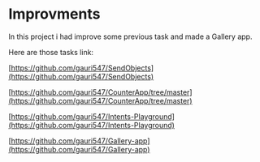 # Improvments

In this project i had improve some previous task and made a Gallery app.

Here are those tasks link:

[https://github.com/gauri547/SendObjects](https://github.com/gauri547/SendObjects)

[https://github.com/gauri547/CounterApp/tree/master](https://github.com/gauri547/CounterApp/tree/master)

[https://github.com/gauri547/Intents-Playground](https://github.com/gauri547/Intents-Playground)

[https://github.com/gauri547/Gallery-app](https://github.com/gauri547/Gallery-app)
